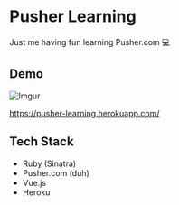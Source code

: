 # Pusher Learning
Just me having fun learning Pusher.com :computer:

## Demo
![Imgur](http://i.imgur.com/vzu3f3j.gif)

https://pusher-learning.herokuapp.com/

## Tech Stack
- Ruby (Sinatra)
- Pusher.com (duh)
- Vue.js
- Heroku
